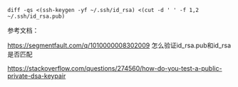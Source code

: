 ```
diff -qs <(ssh-keygen -yf ~/.ssh/id_rsa) <(cut -d ' ' -f 1,2 ~/.ssh/id_rsa.pub)

```

参考文档：

https://segmentfault.com/q/1010000008302009  怎么验证id_rsa.pub和id_rsa是否匹配


https://stackoverflow.com/questions/274560/how-do-you-test-a-public-private-dsa-keypair
